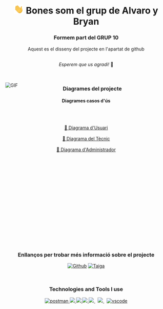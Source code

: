 <h1 align="center"><img src="https://raw.githubusercontent.com/ABSphreak/ABSphreak/master/gifs/Hi.gif" width="30px" /> Bones som el grup de Alvaro y Bryan</h1>
<h3 align="center">Formem part del GRUP 10</h3>

<div align="center">
Aquest es el disseny del projecte en l'apartat de github <br>
 <br>

<i>Esperem que us agradi!</i> 🚀
</br>
</br>
</br>
</div>

<div>
<img align="left" alt="GIF" src="https://i.pinimg.com/originals/e4/26/70/e426702edf874b181aced1e2fa5c6cde.gif" />
</div>
<div align="center">
  <h3>Diagrames del projecte</h3>

  <h4>Diagrames casos d'ús</h4>
  <br></br>
<p>
    <a href="docs/diagrama-casos-us.png" target="_blank">📄 Diagrama d'Usuari </a> <br></br>
    <a href="docs/diagrama-classes.png" target="_blank">📄 Diagrama del Tècnic </a> <br></br>
    <a href="docs/diagrama-bbdd.png" target="_blank">📄 Diagrama d'Administrador</a>
  </p>
</div>
<br>
<br>
<br>
<br>

<br>
<br>
<br>
<br>
<br>
</br>
</br>
</br>
</br>
</br>
<br>
</br>
<div align="center">
<h3>Enllanços per trobar més informació sobre el projecte</h3>
<p>
<a href="https://github.com/felippegh" target="_blank"><img alt="Github" src="https://img.shields.io/badge/GitHub-%2312100E.svg?&style=for-the-badge&logo=Github&logoColor=white" width='100' height='30' /></a> 
<a href="https://tree.taiga.io/project/bryanruzafagon-daw1pj10/backlog" target="_blank"><img alt="Taiga" src="https://docs.taiga.io/imgs/logo.png"  width='100' height='30'  /></a> 
</p>
</div>

<br/>

<div align="center">
<h3>Technologies and Tools I use</h3> 

<a href="https://www.php.net/" target="_blank"> <img src="https://www.vectorlogo.zone/logos/php/php-icon.svg" alt="postman" width="45" height="45"/> </a> 
    <a href="https://www.w3.org/html/" target="_blank"> <img src="https://img.icons8.com/color/48/000000/html-5.png"/> </a> 
    <a href="https://www.w3schools.com/css/" target="_blank"> <img src="https://img.icons8.com/color/48/000000/css3.png"/> </a> 
    <a href="https://developer.mozilla.org/en-US/docs/Web/JavaScript" target="_blank"> <img src="https://img.icons8.com/color/48/000000/javascript.png"/> </a> 
    <a style="padding-right:8px;" href="https://www.mysql.com/" target="_blank"> <img src="https://img.icons8.com/fluent/50/000000/mysql-logo.png"/> </a>
    <a style="padding-right:8px;" href="https://nodejs.org" target="_blank"> <img src="https://img.icons8.com/color/48/000000/nodejs.png"/> </a> 
       <a href="https://code.visualstudio.com/" target="_blank"> <img src="https://www.vectorlogo.zone/logos/visualstudio_code/visualstudio_code-icon.svg" alt="vscode" width="45" height="45"/> </a>

</div>
